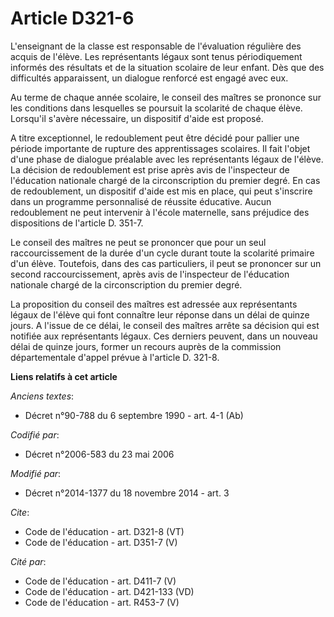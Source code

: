 # Article D321-6

L'enseignant de la classe est responsable de l'évaluation régulière des acquis de l'élève. Les représentants légaux sont
tenus périodiquement informés des résultats et de la situation scolaire de leur enfant. Dès que des difficultés apparaissent,
un dialogue renforcé est engagé avec eux. 

Au terme de chaque année scolaire, le conseil des maîtres se prononce sur les conditions dans lesquelles se poursuit la
scolarité de chaque élève. Lorsqu'il s'avère nécessaire, un dispositif d'aide est proposé. 

A titre exceptionnel, le redoublement peut être décidé pour pallier une période importante de rupture des apprentissages
scolaires. Il fait l'objet d'une phase de dialogue préalable avec les représentants légaux de l'élève. La décision de
redoublement est prise après avis de l'inspecteur de l'éducation nationale chargé de la circonscription du premier degré. En
cas de redoublement, un dispositif d'aide est mis en place, qui peut s'inscrire dans un programme personnalisé de réussite
éducative. Aucun redoublement ne peut intervenir à l'école maternelle, sans préjudice des dispositions de l'article D.
351-7. 

Le conseil des maîtres ne peut se prononcer que pour un seul raccourcissement de la durée d'un cycle durant toute la
scolarité primaire d'un élève. Toutefois, dans des cas particuliers, il peut se prononcer sur un second raccourcissement,
après avis de l'inspecteur de l'éducation nationale chargé de la circonscription du premier degré. 

La proposition du conseil des maîtres est adressée aux représentants légaux de l'élève qui font connaître leur réponse dans
un délai de quinze jours. A l'issue de ce délai, le conseil des maîtres arrête sa décision qui est notifiée aux représentants
légaux. Ces derniers peuvent, dans un nouveau délai de quinze jours, former un recours auprès de la commission départementale
d'appel prévue à l'article D. 321-8.

**Liens relatifs à cet article**

_Anciens textes_:

  - Décret n°90-788 du 6 septembre 1990 - art. 4-1 (Ab)

_Codifié par_:

  - Décret n°2006-583 du 23 mai 2006

_Modifié par_:

  - Décret n°2014-1377 du 18 novembre 2014 - art. 3

_Cite_:

  - Code de l'éducation - art. D321-8 (VT)
  - Code de l'éducation - art. D351-7 (V)

_Cité par_:

  - Code de l'éducation - art. D411-7 (V)
  - Code de l'éducation - art. D421-133 (VD)
  - Code de l'éducation - art. R453-7 (V)
